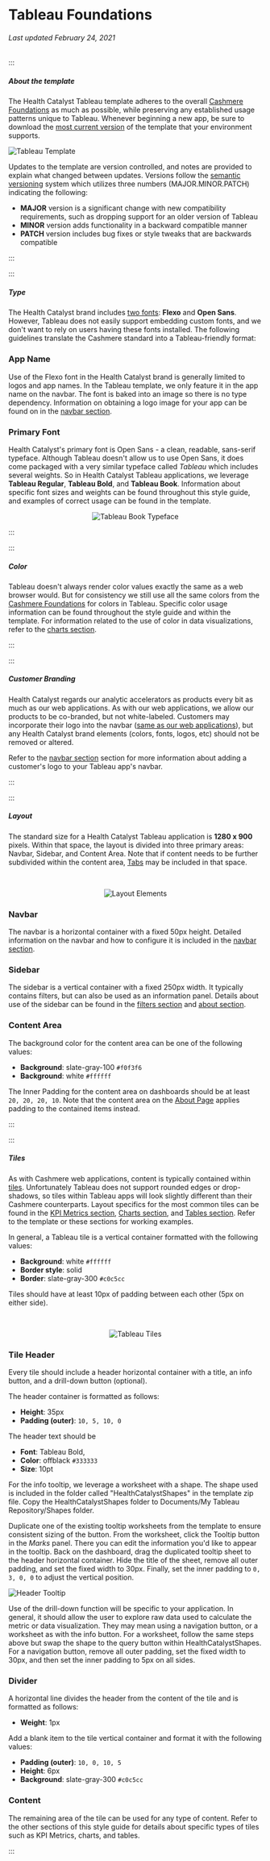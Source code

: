 # Tableau Foundations

###### Last updated February 24, 2021

:::

##### About the template

The Health Catalyst Tableau template adheres to the overall [Cashmere Foundations](/foundations) as much as possible, while preserving any established usage patterns unique to Tableau.
Whenever beginning a new app, be sure to download the [most current version](/analytics/tableau-template) of the template that your environment supports.

![Tableau Template](./assets/analytics/tableau/templatescreenshot.png "Tableau Template")

Updates to the template are version controlled, and notes are provided to explain what changed between updates.
Versions follow the [semantic versioning](https://semver.org/) system which utilizes three numbers (MAJOR.MINOR.PATCH) indicating the following:

- **MAJOR** version is a significant change with new compatibility requirements, such as dropping support for an older version of Tableau
- **MINOR** version adds functionality in a backward compatible manner
- **PATCH** version includes bug fixes or style tweaks that are backwards compatible

:::

:::

##### Type

The Health Catalyst brand includes [two fonts](/foundations/typography): **Flexo** and **Open Sans**. However, Tableau does not easily support embedding custom fonts, and we don't want to rely on users having these fonts installed. The following guidelines translate the Cashmere standard into a Tableau-friendly format:

### App Name

Use of the Flexo font in the Health Catalyst brand is generally limited to logos and app names. In the Tableau template, we only feature it in the app name on the navbar. The font is baked into an image so there is no type dependency. Information on obtaining a logo image for your app can be found on in the [navbar section](/analytics/tableau-navbar).

### Primary Font

Health Catalyst's primary font is Open Sans - a clean, readable, sans-serif typeface.
Although Tableau doesn't allow us to use Open Sans, it does come packaged with a very similar typeface called *Tableau* which includes several weights.
So in Health Catalyst Tableau applications, we leverage **Tableau Regular**, **Tableau Bold**, and **Tableau Book**.
Information about specific font sizes and weights can be found throughout this style guide, and examples of correct usage can be found in the template.

<div style="text-align:center">

![Tableau Book Typeface](./assets/analytics/tableau/tableaubook.png "Tableau Book Typeface")

</div>

:::

:::

##### Color

Tableau doesn't always render color values exactly the same as a web browser would.
But for consistency we still use all the same colors from the [Cashmere Foundations](/foundations/color) for colors in Tableau.
Specific color usage information can be found throughout the style guide and within the template.
For information related to the use of color in data visualizations, refer to the [charts section](/analytics/tableau-charts).

:::

:::

##### Customer Branding

Health Catalyst regards our analytic accelerators as products every bit as much as our web applications.
As with our web applications, we allow our products to be co-branded, but not white-labeled.
Customers may incorporate their logo into the navbar ([same as our web applications](/web/components/navbar/examples?section=navbar-cobrand)),
but any Health Catalyst brand elements (colors, fonts, logos, etc) should not be removed or altered.

Refer to the [navbar section](/analytics/tableau-navbar) section for more information about adding a customer's logo to your Tableau app's navbar.

:::

:::

##### Layout

The standard size for a Health Catalyst Tableau application is **1280 x 900** pixels.
Within that space, the layout is divided into three primary areas: Navbar, Sidebar, and Content Area.
Note that if content needs to be further subdivided within the content area, [Tabs](/analytics/tableau-tabs) may be included in that space.

<div style="text-align:center"><br>

![Layout Elements](./assets/analytics/tableau/layoutelements.png "Layout Elements")

</div>

### Navbar

The navbar is a horizontal container with a fixed 50px height.
Detailed information on the navbar and how to configure it is included in the [navbar section](/analytics/tableau-navbar).

### Sidebar

The sidebar is a vertical container with a fixed 250px width.
It typically contains filters, but can also be used as an information panel.
Details about use of the sidebar can be found in the [filters section](/analytics/tableau-filters) and [about section](/analytics/tableau-about).

### Content Area

<article>

The background color for the content area can be one of the following values:
- **Background**: slate-gray-100 `#f0f3f6`
- **Background**: white `#ffffff` 
</article>

The Inner Padding for the content area on dashboards should be at least `20, 20, 20, 10`.
Note that the content area on the [About Page](/analytics/tableau-about) applies padding to the contained items instead.

:::

:::

##### Tiles

As with Cashmere web applications, content is typically contained within [tiles](/web/components/tile).
Unfortunately Tableau does not support rounded edges or drop-shadows, so tiles within Tableau apps will look slightly different than their Cashmere counterparts.
Layout specifics for the most common tiles can be found in the [KPI Metrics section](/analytics/tableau-metrics), [Charts section](/analytics/tableau-charts), and [Tables section](/analytics/tableau-tables). Refer to the template or these sections for working examples.

<article>

In general, a Tableau tile is a vertical container formatted with the following values:
- **Background**: white `#ffffff` 
- **Border style**: solid
- **Border**: slate-gray-300 `#c0c5cc`
</article>

Tiles should have at least 10px of padding between each other (5px on either side).

<div style="text-align:center"><br>

![Tableau Tiles](./assets/analytics/tableau/tiles.png "Tableau Tiles")

</div>

### Tile Header

Every tile should include a header horizontal container with a title, an info button, and a drill-down button (optional).
<article>

The header container is formatted as follows: 
- **Height**: 35px
- **Padding (outer)**: `10, 5, 10, 0`

The header text should be 
- **Font**: Tableau Bold, 
- **Color**: offblack `#333333`
- **Size**: 10pt

</article>

For the info tooltip, we leverage a worksheet with a shape.
The shape used is included in the folder called "HealthCatalystShapes" in the template zip file.
Copy the HealthCatalystShapes folder to Documents/My Tableau Repository/Shapes folder.

Duplicate one of the existing tooltip worksheets from the template to ensure consistent sizing of the button.
From the worksheet, click the Tooltip button in the *Marks* panel.
There you can edit the information you'd like to appear in the tooltip.
Back on the dashboard, drag the duplicated tooltip sheet to the header horizontal container.
Hide the title of the sheet, remove all outer padding, and set the fixed width to 30px.
Finally, set the inner padding to `0, 3, 0, 0` to adjust the vertical position.

![Header Tooltip](./assets/analytics/tableau/tooltipsheet.png "Header Tooltip")

Use of the drill-down function will be specific to your application.
In general, it should allow the user to explore raw data used to calculate the metric or data visualization.
They may mean using a navigation button, or a worksheet as with the info button.
For a worksheet, follow the same steps above but swap the shape to the query button within HealthCatalystShapes.
For a navigation button, remove all outer padding, set the fixed width to 30px, and then set the inner padding to 5px on all sides.

### Divider

<article>

A horizontal line divides the header from the content of the tile and is formatted as follows:
- **Weight**: 1px

Add a blank item to the tile vertical container and format it with the following values:
- **Padding (outer)**: `10, 0, 10, 5`
- **Height**: 6px
- **Background**: slate-gray-300 `#c0c5cc`

</article>

### Content

The remaining area of the tile can be used for any type of content.
Refer to the other sections of this style guide for details about specific types of tiles such as KPI Metrics, charts, and tables.

:::
